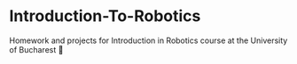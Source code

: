 # Introduction-To-Robotics
Homework and projects for Introduction in Robotics course at the University of Bucharest :robot:
